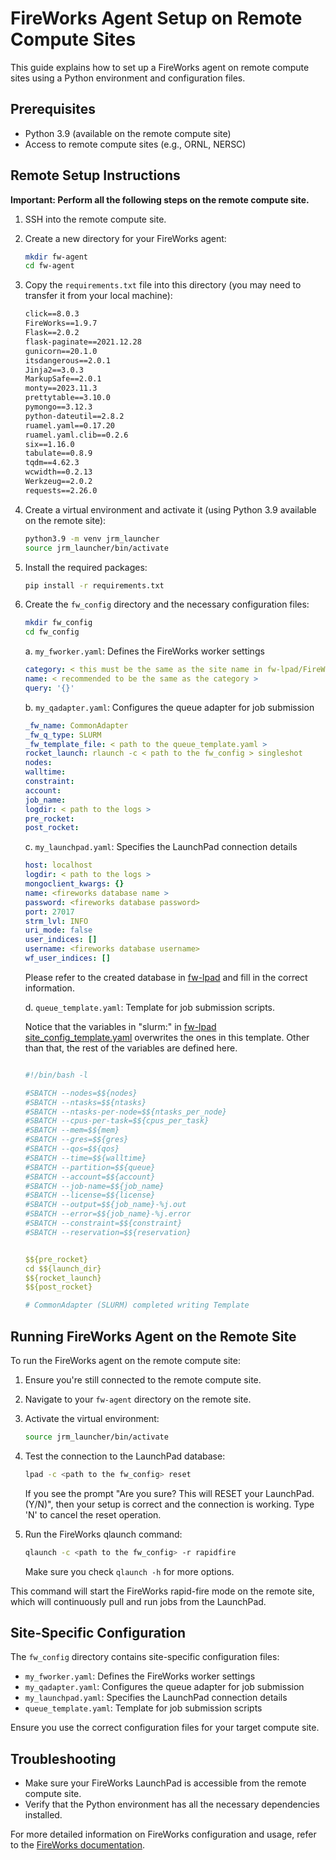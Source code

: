 # FireWorks Agent Setup on Remote Compute Sites

This guide explains how to set up a FireWorks agent on remote compute sites using a Python environment and configuration files.

## Prerequisites

- Python 3.9 (available on the remote compute site)
- Access to remote compute sites (e.g., ORNL, NERSC)

## Remote Setup Instructions

**Important: Perform all the following steps on the remote compute site.**

1. SSH into the remote compute site.

2. Create a new directory for your FireWorks agent:

    ```bash
    mkdir fw-agent
    cd fw-agent
    ```

3. Copy the `requirements.txt` file into this directory (you may need to transfer it from your local machine):

    ```1:21:fw-agent/requirements.txt
    click==8.0.3
    FireWorks==1.9.7
    Flask==2.0.2
    flask-paginate==2021.12.28
    gunicorn==20.1.0
    itsdangerous==2.0.1
    Jinja2==3.0.3
    MarkupSafe==2.0.1
    monty==2023.11.3
    prettytable==3.10.0
    pymongo==3.12.3
    python-dateutil==2.8.2
    ruamel.yaml==0.17.20
    ruamel.yaml.clib==0.2.6
    six==1.16.0
    tabulate==0.8.9
    tqdm==4.62.3
    wcwidth==0.2.13
    Werkzeug==2.0.2
    requests==2.26.0

    ```

4. Create a virtual environment and activate it (using Python 3.9 available on the remote site):

    ```bash
    python3.9 -m venv jrm_launcher  
    source jrm_launcher/bin/activate
    ```

5. Install the required packages:

    ```bash
    pip install -r requirements.txt
    ```

6. Create the `fw_config` directory and the necessary configuration files:

    ```bash
    mkdir fw_config
    cd fw_config
    ```

   a. `my_fworker.yaml`: Defines the FireWorks worker settings
   ```yaml
   category: < this must be the same as the site name in fw-lpad/FireWorks/jrm_launcher/site_config_template.yaml >  
   name: < recommended to be the same as the category >
   query: '{}'
   ```

   b. `my_qadapter.yaml`: Configures the queue adapter for job submission
   ```yaml
   _fw_name: CommonAdapter
   _fw_q_type: SLURM
   _fw_template_file: < path to the queue_template.yaml >
   rocket_launch: rlaunch -c < path to the fw_config > singleshot
   nodes: 
   walltime:
   constraint:
   account:
   job_name:
   logdir: < path to the logs >
   pre_rocket:
   post_rocket:
   ```

   c. `my_launchpad.yaml`: Specifies the LaunchPad connection details
   ```yaml
   host: localhost
   logdir: < path to the logs >
   mongoclient_kwargs: {}
   name: <fireworks database name >
   password: <fireworks database password>
   port: 27017
   strm_lvl: INFO
   uri_mode: false
   user_indices: []
   username: <fireworks database username>
   wf_user_indices: []
   ```
    Please refer to the created database in [fw-lpad](../fw-lpad/readme.md) and fill in the correct information.
    
   d. `queue_template.yaml`: Template for job submission scripts. 

   Notice that the variables in "slurm:" in [fw-lpad site_config_template.yaml](../fw-lpad/FireWorks/jrm_launcher/site_config_template.yaml) overwrites the ones in this template. Other than that, the rest of the variables are defined here.

    ```1:27:fw-agent/fw_config/ornl/queue_template.yaml

    #!/bin/bash -l

    #SBATCH --nodes=$${nodes}
    #SBATCH --ntasks=$${ntasks}
    #SBATCH --ntasks-per-node=$${ntasks_per_node}
    #SBATCH --cpus-per-task=$${cpus_per_task}
    #SBATCH --mem=$${mem}
    #SBATCH --gres=$${gres}
    #SBATCH --qos=$${qos}
    #SBATCH --time=$${walltime}
    #SBATCH --partition=$${queue}
    #SBATCH --account=$${account}
    #SBATCH --job-name=$${job_name}
    #SBATCH --license=$${license}
    #SBATCH --output=$${job_name}-%j.out
    #SBATCH --error=$${job_name}-%j.error
    #SBATCH --constraint=$${constraint}
    #SBATCH --reservation=$${reservation}


    $${pre_rocket}
    cd $${launch_dir}
    $${rocket_launch}
    $${post_rocket}

    # CommonAdapter (SLURM) completed writing Template

    ```

## Running FireWorks Agent on the Remote Site

To run the FireWorks agent on the remote compute site:

1. Ensure you're still connected to the remote compute site.

2. Navigate to your `fw-agent` directory on the remote site.

3. Activate the virtual environment:
    ```bash
    source jrm_launcher/bin/activate
    ```

4. Test the connection to the LaunchPad database:
    ```bash
    lpad -c <path to the fw_config> reset
    ```
    If you see the prompt "Are you sure? This will RESET your LaunchPad. (Y/N)", then your setup is correct and the connection is working. Type 'N' to cancel the reset operation.

5. Run the FireWorks qlaunch command:
    ```bash
    qlaunch -c <path to the fw_config> -r rapidfire
    ```
    Make sure you check `qlaunch -h` for more options.

This command will start the FireWorks rapid-fire mode on the remote site, which will continuously pull and run jobs from the LaunchPad.

## Site-Specific Configuration

The `fw_config` directory contains site-specific configuration files:

- `my_fworker.yaml`: Defines the FireWorks worker settings
- `my_qadapter.yaml`: Configures the queue adapter for job submission
- `my_launchpad.yaml`: Specifies the LaunchPad connection details
- `queue_template.yaml`: Template for job submission scripts

Ensure you use the correct configuration files for your target compute site.

## Troubleshooting

- Make sure your FireWorks LaunchPad is accessible from the remote compute site.
- Verify that the Python environment has all the necessary dependencies installed.

For more detailed information on FireWorks configuration and usage, refer to the [FireWorks documentation](https://materialsproject.github.io/fireworks/).